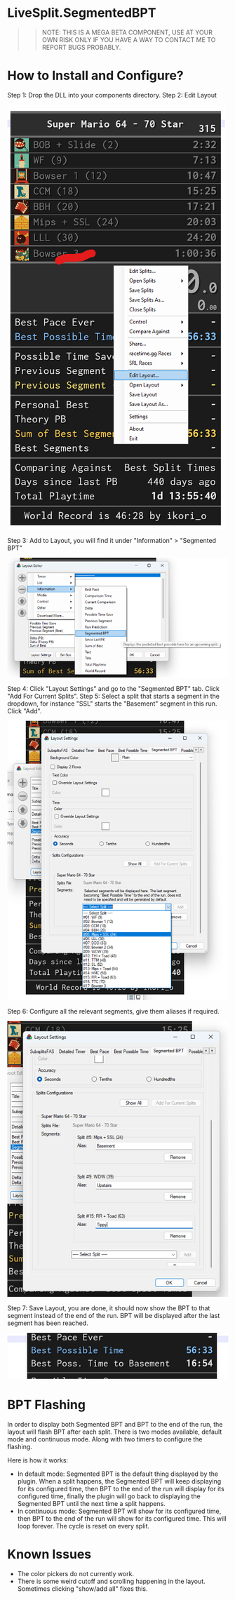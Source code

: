 LiveSplit.SegmentedBPT
======================

>> NOTE: THIS IS A MEGA BETA COMPONENT, USE AT YOUR OWN RISK ONLY IF YOU HAVE A WAY TO CONTACT ME TO REPORT BUGS PROBABLY.

# How to Install and Configure?

Step 1: Drop the DLL into your components directory.
Step 2: Edit Layout

![image](./images/edit_layout.png)

Step 3: Add to Layout, you will find it under "Information" > "Segmented BPT"

![image](./images/add_to_layout.png)

Step 4: Click "Layout Settings" and go to the "Segmented BPT" tab. Click "Add For Current Splits".
Step 5: Select a split that starts a segment in the dropdown, for instance "SSL" starts the "Basement" segment in this run. Click "Add".

![image](./images/select_split_for_segment.png)

Step 6: Configure all the relevant segments, give them aliases if required.

![image](./images/finished_config.png)

Step 7: Save Layout, you are done, it should now show the BPT to that segment instead of the end of the run. BPT will be displayed after the last segment has been reached.

![image](./images/finished_result.png)

# BPT Flashing

In order to display both Segmented BPT and BPT to the end of the run, the layout will flash BPT after each split. There is two modes available,
default mode and continuous mode. Along with two timers to configure the flashing.

Here is how it works:

- In default mode: Segmented BPT is the default thing displayed by the plugin. When a split happens, the Segmented BPT will keep displaying
  for its configured time, then BPT to the end of the run will display for its configured time, finally the plugin will go back to displaying
  the Segmented BPT until the next time a split happens.
- In continuous mode: Segmented BPT will show for its configured time, then BPT to the end of the run will show for its configured time. This
  will loop forever. The cycle is reset on every split.

# Known Issues

- The color pickers do not currently work.
- There is some weird cutoff and scrolling happening in the layout. Sometimes clicking "show/add all" fixes this.
